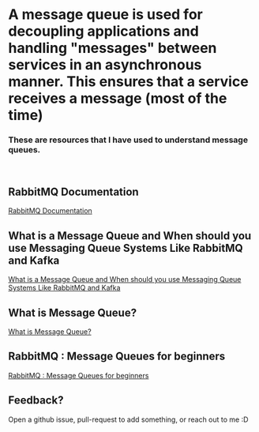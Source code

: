 # A message queue is used for decoupling applications and handling "messages" between services in an asynchronous manner. This ensures that a service receives a message (most of the time)

### These are resources that I have used to understand message queues.

<br>

## RabbitMQ Documentation
[RabbitMQ Documentation]

## What is a Message Queue and When should you use Messaging Queue Systems Like RabbitMQ and Kafka
[What is a Message Queue and When should you use Messaging Queue Systems Like RabbitMQ and Kafka]

## What is Message Queue?
[What is Message Queue?]

## RabbitMQ : Message Queues for beginners
[RabbitMQ : Message Queues for beginners]

## Feedback?
Open a github issue, pull-request to add something, or reach out to me :D


[RabbitMQ Documentation]: https://www.rabbitmq.com/documentation.html

[What is a Message Queue and When should you use Messaging Queue Systems Like RabbitMQ and Kafka]: https://www.youtube.com/watch?v=W4_aGb_MOls

[What is Message Queue?]: https://aws.amazon.com/message-queue/

[RabbitMQ : Message Queues for beginners]: https://www.youtube.com/watch?v=hfUIWe1tK8E




